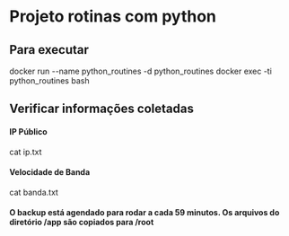 # Projeto rotinas com python

## Para executar
docker run --name python_routines -d python_routines
docker exec -ti python_routines bash

## Verificar informações coletadas

#### IP Público
cat ip.txt 

#### Velocidade de Banda
cat banda.txt

#### O backup está agendado para rodar a cada 59 minutos. Os arquivos do diretório /app são copiados para /root
